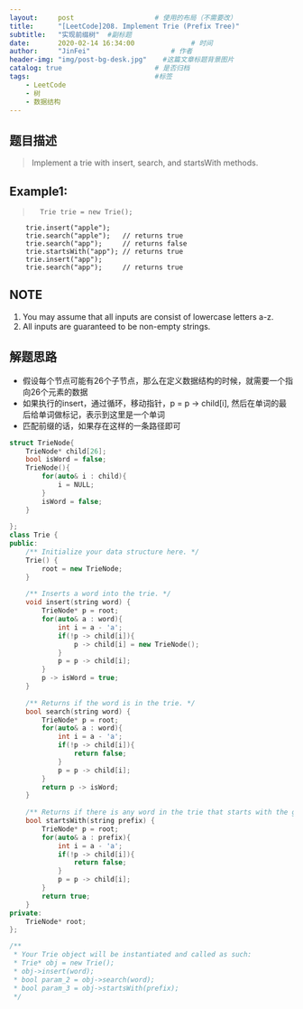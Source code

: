 ```yaml
---
layout:     post                    # 使用的布局（不需要改） 
title:      "[LeetCode]208. Implement Trie (Prefix Tree)"               # 标题  
subtitle:   "实现前缀树"  #副标题 
date:       2020-02-14 16:34:00              # 时间 
author:     "JinFei"                    # 作者 
header-img: "img/post-bg-desk.jpg"    #这篇文章标题背景图片 
catalog: true                       # 是否归档 
tags:                               #标签     
    - LeetCode 
    - 树
    - 数据结构
---
```


## 题目描述
> Implement a trie with insert, search, and startsWith methods.

## Example1:
 
>       Trie trie = new Trie(); 
        trie.insert("apple"); 
        trie.search("apple");   // returns true
        trie.search("app");     // returns false
        trie.startsWith("app"); // returns true
        trie.insert("app");   
        trie.search("app");     // returns true

## NOTE
1. You may assume that all inputs are consist of lowercase letters a-z.
2. All inputs are guaranteed to be non-empty strings.

## 解题思路
- 假设每个节点可能有26个子节点，那么在定义数据结构的时候，就需要一个指向26个元素的数据
- 如果执行的insert，通过循环，移动指针，p = p -> child[i], 然后在单词的最后给单词做标记，表示到这里是一个单词
- 匹配前缀的话，如果存在这样的一条路径即可

```C++
struct TrieNode{
    TrieNode* child[26];
    bool isWord = false;
    TrieNode(){
        for(auto& i : child){
            i = NULL;
        }
        isWord = false;
    }
    
};
class Trie {
public:
    /** Initialize your data structure here. */
    Trie() {
        root = new TrieNode;
    }
    
    /** Inserts a word into the trie. */
    void insert(string word) {
        TrieNode* p = root;
        for(auto& a : word){
            int i = a - 'a'; 
            if(!p -> child[i]){
                p -> child[i] = new TrieNode();
            }
            p = p -> child[i];
        }
        p -> isWord = true;
    }
    
    /** Returns if the word is in the trie. */
    bool search(string word) {
        TrieNode* p = root;
        for(auto& a : word){
            int i = a - 'a';
            if(!p -> child[i]){
                return false;
            }
            p = p -> child[i];
        }
        return p -> isWord;
    }
    
    /** Returns if there is any word in the trie that starts with the given prefix. */
    bool startsWith(string prefix) {
        TrieNode* p = root;
        for(auto& a : prefix){
            int i = a - 'a';
            if(!p -> child[i]){
                return false;
            }
            p = p -> child[i];
        }
        return true;
    }
private:
    TrieNode* root;
};

/**
 * Your Trie object will be instantiated and called as such:
 * Trie* obj = new Trie();
 * obj->insert(word);
 * bool param_2 = obj->search(word);
 * bool param_3 = obj->startsWith(prefix);
 */
```
